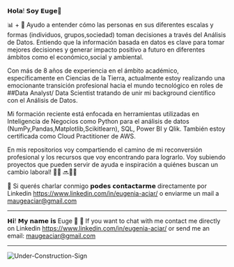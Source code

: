 𝗛𝗼𝗹𝗮! 𝗦𝗼𝘆 𝗘𝘂𝗴𝗲👋⁣⁣

📊 + 👥⁣ Ayudo a entender cómo las personas en sus diferentes escalas y formas (individuos, grupos,sociedad) toman decisiones a través del Análisis de Datos. Entiendo que la información basada en datos es clave para tomar mejores decisiones y generar impacto positivo a futuro en diferentes ámbitos como el económico,social y ambiental. 

Con más de 8 años de experiencia en el ámbito académico, específicamente en Ciencias de la Tierra, actualmente estoy realizando una emocionante transición profesional hacia el mundo tecnológico en roles de ##Data Analyst/ Data Scientist tratando de unir mi background científico con el Análisis de Datos.

Mi formación reciente está enfocada en herramientas utilizadas en Inteligencia de Negocios como Python para el análisis de datos (NumPy,Pandas,Matplotlib,Scikitlearn), SQL, Power BI y Qlik. También estoy certificada como Cloud Practitioner de AWS. 

En mis repositorios voy compartiendo el camino de mi reconversión profesional y los recursos que voy encontrando para lograrlo. Voy subiendo proyectos que pueden servir de ayuda e inspiración a quiénes buscan un cambio laboral! 👩‍🔬 🔜👩‍💻⁣


📧 Si querés charlar conmigo 𝗽𝗼𝗱𝗲𝘀 𝗰𝗼𝗻𝘁𝗮𝗰𝘁𝗮𝗿𝗺𝗲 directamente por Linkedin https://www.linkedin.com/in/eugenia-aciar/  o enviarme un mail a maugeaciar@gmail.com

-----------------------------------------------------------------------------------------------------------------------------------------
𝗛𝗶! 𝗠𝘆 𝗻𝗮𝗺𝗲 𝗶𝘀 Euge 👋
📧 If you want to chat with me contact me directly on Linkedin https://www.linkedin.com/in/eugenia-aciar/ or send me an email: maugeaciar@gmail.com


-----------------------------------------------------------------------------------------------------------------------------------------
![Under-Construction-Sign](https://github.com/maugeaciar/maugeaciar/assets/50775494/c9b4afa7-bb7a-426d-9366-2c585a9feee0)






